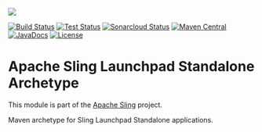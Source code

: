 [<img src="https://sling.apache.org/res/logos/sling.png"/>](https://sling.apache.org)

 [![Build Status](https://ci-builds.apache.org/job/Sling/job/modules/job/sling-launchpad-standalone-archetype/job/master/badge/icon)](https://ci-builds.apache.org/job/Sling/job/modules/job/sling-launchpad-standalone-archetype/job/master/) [![Test Status](https://img.shields.io/jenkins/tests.svg?jobUrl=https://ci-builds.apache.org/job/Sling/job/modules/job/sling-launchpad-standalone-archetype/job/master/)](https://ci-builds.apache.org/job/Sling/job/modules/job/sling-launchpad-standalone-archetype/job/master/test/?width=800&height=600) [![Sonarcloud Status](https://sonarcloud.io/api/project_badges/measure?project=apache_sling-launchpad-standalone-archetype&metric=alert_status)](https://sonarcloud.io/dashboard?id=apache_sling-launchpad-standalone-archetype) [![Maven Central](https://maven-badges.herokuapp.com/maven-central/org.apache.sling/sling-launchpad-standalone-archetype/badge.svg)](https://search.maven.org/#search%7Cga%7C1%7Cg%3A%22org.apache.sling%22%20a%3A%22sling-launchpad-standalone-archetype%22) [![JavaDocs](https://www.javadoc.io/badge/org.apache.sling/sling-launchpad-standalone-archetype.svg)](https://www.javadoc.io/doc/org.apache.sling/sling-launchpad-standalone-archetype) [![License](https://img.shields.io/badge/License-Apache%202.0-blue.svg)](https://www.apache.org/licenses/LICENSE-2.0)

# Apache Sling Launchpad Standalone Archetype

This module is part of the [Apache Sling](https://sling.apache.org) project.

Maven archetype for Sling Launchpad Standalone applications.
